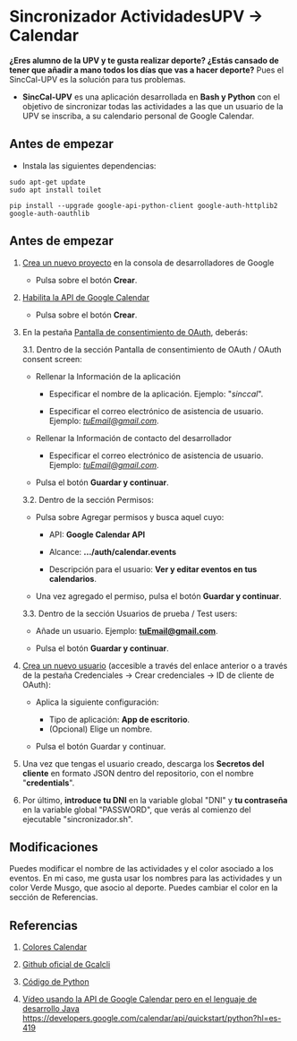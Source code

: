 # Sincronizador ActividadesUPV -> Calendar

**¿Eres alumno de la UPV y te gusta realizar deporte? ¿Estás cansado de tener que añadir a mano todos los días que vas a hacer deporte?** Pues el SincCal-UPV es la solución para tus problemas.

- **SincCal-UPV** es una aplicación desarrollada en **Bash y Python** con el objetivo de sincronizar todas las actividades a las que un usuario de la UPV se inscriba, a su calendario personal de Google Calendar.

## Antes de empezar

- Instala las siguientes dependencias:

```
sudo apt-get update
sudo apt install toilet
```
```
pip install --upgrade google-api-python-client google-auth-httplib2 google-auth-oauthlib
```



## Antes de empezar
1. [Crea un nuevo proyecto](https://console.developers.google.com/projectcreate) en la consola de desarrolladores de Google

    - Pulsa sobre el botón **Crear**.

2. [Habilita la API de Google Calendar](https://console.developers.google.com/apis/api/calendar-json.googleapis.com/)
   
    - Pulsa sobre el botón **Crear**.


3. En la pestaña [Pantalla de consentimiento de OAuth](https://console.developers.google.com/apis/credentials/consent/edit;newAppInternalUser=false), deberás:
   
    3.1. Dentro de la sección Pantalla de consentimiento de OAuth / OAuth consent screen:

      - Rellenar la Información de la aplicación

        - Especificar el nombre de la aplicación. Ejemplo: "*sinccal*".

        - Especificar el correo electrónico de asistencia de usuario. Ejemplo: *tuEmail@gmail.com*.

      - Rellenar la Información de contacto del desarrollador

        - Especificar el correo electrónico de asistencia de usuario. Ejemplo: *tuEmail@gmail.com*.
   
      - Pulsa el botón **Guardar y continuar**.
   

   3.2. Dentro de la sección Permisos:

      - Pulsa sobre Agregar permisos y busca aquel cuyo:

        - API: **Google Calendar API**

        - Alcance: **.../auth/calendar.events**
         
        - Descripción para el usuario: **Ver y editar eventos en tus calendarios**.
   
      - Una vez agregado el permiso, pulsa el botón **Guardar y continuar**.
   

   3.3. Dentro de la sección Usuarios de prueba / Test users:

      - Añade un usuario. Ejemplo: **tuEmail@gmail.com**.

      - Pulsa el botón **Guardar y continuar**.
   

4. [Crea un nuevo usuario](https://console.developers.google.com/apis/credentials/oauthclient) (accesible a través del enlace anterior o a través de la pestaña Credenciales -> Crear credenciales -> ID de cliente de OAuth):

    - Aplica la siguiente configuración:
   
      - Tipo de aplicación: **App de escritorio**.
      - (Opcional) Elige un nombre.
   
   - Pulsa el botón Guardar y continuar.


6. Una vez que tengas el usuario creado, descarga los **Secretos del cliente** en formato JSON dentro del repositorio, con el nombre "**credentials**".


7. Por último, **introduce tu DNI** en la variable global "DNI" y **tu contraseña** en la variable global "PASSWORD", que verás al comienzo del ejecutable "sincronizador.sh".


## Modificaciones
Puedes modificar el nombre de las actividades y el color asociado a los eventos. En mi caso, me gusta usar los nombres para las actividades y un color Verde Musgo, que asocio al deporte. Puedes cambiar el color en la sección de Referencias.


## Referencias

1. [Colores Calendar](https://developers.google.com/apps-script/reference/calendar/event-color?hl=es-419)

2. [Github oficial de Gcalcli](https://github.com/insanum/gcalcli)

3. [Código de Python](https://developers.google.com/calendar/api/quickstart/python?hl=es-419)

4. [Vídeo usando la API de Google Calendar pero en el lenguaje de desarrollo Java](https://www.youtube.com/watch?v=zPsSUEGDfVY)
https://developers.google.com/calendar/api/quickstart/python?hl=es-419
